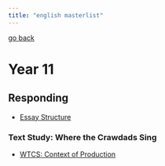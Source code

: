 ```yaml
---
title: "english masterlist"
---
```

[go back](notes/notes.md)

# Year 11
## Responding
- [Essay Structure](notes/AE/english/ESSAY-STRUCTURE.md)
### Text Study: Where the Crawdads Sing
- [WTCS: Context of Production](notes/AE/english/WTCS-CONTEXT.md)
